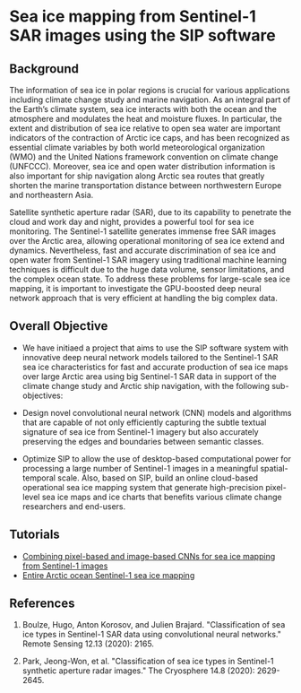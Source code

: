 # Sea ice mapping from Sentinel-1 SAR images using the SIP software

## Background

The information of sea ice in polar regions is crucial for various applications including 
climate change study and marine navigation. As an integral part of the Earth’s climate system, 
sea ice interacts with both the ocean and the atmosphere and modulates the heat and moisture fluxes.
In particular, the extent and distribution of sea ice relative to open sea water are important
indicators of the contraction of Arctic ice caps, and has been recognized as essential climate
variables by both world meteorological organization (WMO) and the United Nations framework
convention on climate change (UNFCCC). Moreover, sea ice and open water distribution
information is also important for ship navigation along Arctic sea routes that greatly shorten the
marine transportation distance between northwestern Europe and northeastern Asia.

Satellite synthetic aperture radar (SAR), due to its capability to penetrate the cloud and work
day and night, provides a powerful tool for sea ice monitoring. The Sentinel-1 satellite generates
immense free SAR images over the Arctic area, allowing operational monitoring of sea ice
extend and dynamics. Nevertheless, fast and accurate discrimination of sea ice and open water
from Sentinel-1 SAR imagery using traditional machine learning techniques is difficult due to the
huge data volume, sensor limitations, and the complex ocean state. To address these problems
for large-scale sea ice mapping, it is important to investigate the GPU-boosted deep neural
network approach that is very efficient at handling the big complex data.

## Overall Objective

  * We have initiaed a project that aims to use the SIP software system with innovative deep neural network models
tailored to the Sentinel-1 SAR sea ice characteristics for fast and accurate production of sea ice
maps over large Arctic area using big Sentinel-1 SAR data in support of the climate change
study and Arctic ship navigation, with the following sub-objectives:

  * Design novel convolutional neural network (CNN) models and algorithms that are capable of not only
efficiently capturing the subtle textual signature of sea ice from Sentinel-1 imagery but also
accurately preserving the edges and boundaries between semantic classes. 

  * Optimize SIP to allow the use of desktop-based computational power for processing a large number of Sentinel-1 images
in a meaningful spatial-temporal scale. Also, based on SIP, build an online cloud-based operational sea ice mapping system
that generate high-precision pixel-level sea ice maps and ice charts that benefits various climate
change researchers and end-users.

## Tutorials

* [Combining pixel-based and image-based CNNs for sea ice mapping from Sentinel-1 images](./combining_pixel_image_sea_ice_sentinel1.md)
* [Entire Arctic ocean Sentinel-1 sea ice mapping](./entire_Arctic_sea_ice_sentinel1.md)

## References

1. Boulze, Hugo, Anton Korosov, and Julien Brajard. "Classification of sea ice types in Sentinel-1 SAR data using convolutional neural networks." Remote Sensing 12.13 (2020): 2165.

2. Park, Jeong-Won, et al. "Classification of sea ice types in Sentinel-1 synthetic aperture radar images." The Cryosphere 14.8 (2020): 2629-2645.


